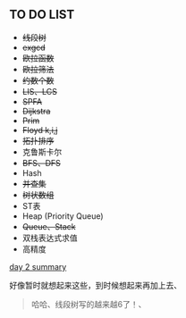 ## TO DO LIST  

* ~~线段树~~  
* ~~exgcd~~  
* ~~欧拉函数~~  
* ~~欧拉筛法~~  
* ~~约数个数~~  
* ~~LIS、LCS~~  
* ~~SPFA~~  
* ~~Dijkstra~~  
* ~~Prim~~  
* ~~Floyd k,i,j~~  
* ~~拓扑排序~~  
* 克鲁斯卡尔  
* ~~BFS、DFS~~  
* Hash  
* ~~并查集~~  
* ~~树状数组~~  
* ST表  
* Heap (Priority Queue)  
* ~~Queue、Stack~~  
* 双栈表达式求值  
* 高精度  

[day 2 summary](rvsday2/summary.md)  

好像暂时就想起来这些，到时候想起来再加上去、  

> 哈哈、线段树写的越来越6了！、
